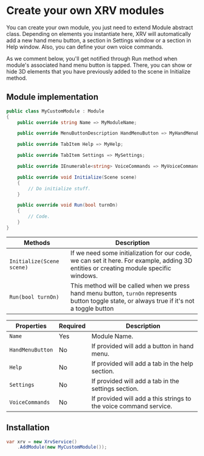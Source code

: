 # Create your own XRV modules

You can create your own module, you just need to extend Module abstract class. Depending on elements you instantiate here, XRV will automatically add a new hand menu button, a section in Settings window or a section in Help window. Also, you can define your own voice commands.

As we comment below, you'll get notified through Run method when module's associated hand menu button is tapped. There, you can show or hide 3D elements that you have previously added to the scene in Initialize method.

## Module implementation

```csharp
public class MyCustomModule : Module
{
    public override string Name => MyModuleName;

    public override MenuButtonDescription HandMenuButton => MyHandMenuButton;

    public override TabItem Help => MyHelp;

    public override TabItem Settings => MySettings;

    public override IEnumerable<string> VoiceCommands => MyVoiceCommands;

    public override void Initialize(Scene scene)
    {
        // Do initialize stuff.
    }

    public override void Run(bool turnOn)
    {
        // Code.
    }
}
```

| Methods                   | Description                                                                                                                     |
| ------------------------- | ------------------------------------------------------------------------------------------------------------------------------- |
| `Initialize(Scene scene)` | If we need some initialization for our code, we can set it here. For example, adding 3D entities or creating module specific windows.                                                            |
| `Run(bool turnOn)`        | This method will be called when we press hand menu button, `turnOn` represents button toggle state, or always true if it's not a toggle button |

| Properties       | Required | Description                                                              |
| ---------------- | -------- | ------------------------------------------------------------------------ |
| `Name`           | Yes      | Module Name. |
| `HandMenuButton` | No       | If provided will add a button in hand menu.                              |
| `Help`           | No       | If provided will add a tab in the help section.                          |
| `Settings`       | No       | If provided will add a tab in the settings section.                      |
| `VoiceCommands`  | No       | If provided will add a this strings to the voice command service.        |

## Installation

```csharp
var xrv = new XrvService()
    .AddModule(new MyCustomModule());
```